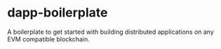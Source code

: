 # dapp-boilerplate
A boilerplate to get started with building distributed applications on any EVM compatible blockchain.
